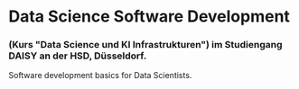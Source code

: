 # Data Science Software Development
### (Kurs "Data Science und KI Infrastrukturen") im Studiengang DAISY an der HSD, Düsseldorf.

Software development basics for Data Scientists.
